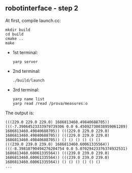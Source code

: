 ## robotinterface - step 2

At first, compile launch.cc:
~~~
mkdir build
cd build
cmake ..
make
~~~

- 1st terminal:
  ~~~
  yarp server
  ~~~
- 2nd terminal:
  ~~~
  ./build/launch
  ~~~
- 3rd terminal:
  ~~~
  yarp name list
  yarp read /read /prova/measures:o
  ~~~

The output is:
~~~
(((229.0 229.0 229.0) 1686813460.49840688705)) (((-7.39064523333979739306 0.0 6.45092730038959061289) 1686813460.49840688705)) (((229.0 229.0 229.0) 1686813460.49840688705)) (((229.0 229.0 229.0) 1686813460.49840688705)) () () () () () ()
(((239.0 239.0 239.0) 1686813460.60061335564)) (((-8.39810790494276204754 0.0 5.07029423376374932531) 1686813460.60061335564)) (((239.0 239.0 239.0) 1686813460.60061335564)) (((239.0 239.0 239.0) 1686813460.60061335564)) () () () () () ()
...
~~~

